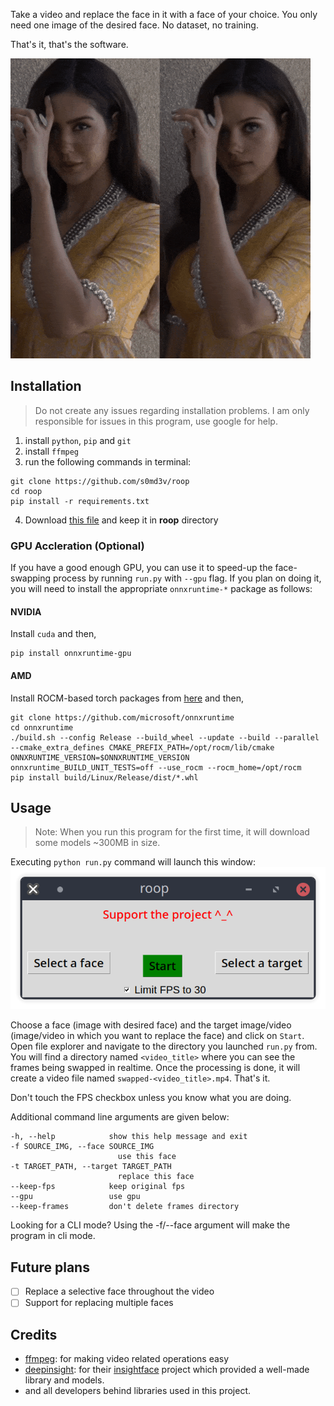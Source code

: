 Take a video and replace the face in it with a face of your choice. You only need one image of the desired face. No dataset, no training.

That's it, that's the software.

![demo-gif](demo.gif)

## Installation
> Do not create any issues regarding installation problems. I am only responsible for issues in this program, use google for help.

1. install `python`, `pip` and `git`
2. install `ffmpeg`
3. run the following commands in terminal:
```
git clone https://github.com/s0md3v/roop
cd roop
pip install -r requirements.txt
```
4. Download [this file](https://drive.google.com/file/d/1jbDUGrADco9A1MutWjO6d_1dwizh9w9P/view?usp=sharing) and keep it in **roop** directory

### GPU Accleration (Optional)
If you have a good enough GPU, you can use it to speed-up the face-swapping process by running `run.py` with `--gpu` flag.
If you plan on doing it, you will need to install the appropriate `onnxruntime-*` package as follows:

#### NVIDIA
Install `cuda` and then,
```
pip install onnxruntime-gpu
```
#### AMD
Install ROCM-based torch packages from [here](https://pytorch.org/get-started/locally/) and then,

```
git clone https://github.com/microsoft/onnxruntime
cd onnxruntime
./build.sh --config Release --build_wheel --update --build --parallel --cmake_extra_defines CMAKE_PREFIX_PATH=/opt/rocm/lib/cmake ONNXRUNTIME_VERSION=$ONNXRUNTIME_VERSION onnxruntime_BUILD_UNIT_TESTS=off --use_rocm --rocm_home=/opt/rocm
pip install build/Linux/Release/dist/*.whl
```

## Usage
> Note: When you run this program for the first time, it will download some models ~300MB in size.

Executing `python run.py` command will launch this window:
![gui-demo](gui-demo.png)

Choose a face (image with desired face) and the target image/video (image/video in which you want to replace the face) and click on `Start`. Open file explorer and navigate to the directory you launched `run.py` from. You will find a directory named `<video_title>` where you can see the frames being swapped in realtime. Once the processing is done, it will create a video file named `swapped-<video_title>.mp4`. That's it.

Don't touch the FPS checkbox unless you know what you are doing.

Additional command line arguments are given below:
```
-h, --help            show this help message and exit
-f SOURCE_IMG, --face SOURCE_IMG
                        use this face
-t TARGET_PATH, --target TARGET_PATH
                        replace this face
--keep-fps            keep original fps
--gpu                 use gpu
--keep-frames         don't delete frames directory
```

Looking for a CLI mode? Using the -f/--face argument will make the program in cli mode.

## Future plans
- [ ] Replace a selective face throughout the video
- [ ] Support for replacing multiple faces

## Credits
- [ffmpeg](https://ffmpeg.org/): for making video related operations easy
- [deepinsight](https://github.com/deepinsight): for their [insightface](https://github.com/deepinsight/insightface) project which provided a well-made library and models.
- and all developers behind libraries used in this project.
